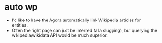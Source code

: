 # auto wp

- I'd like to have the Agora automatically link Wikipedia articles for entities.
- Often the right page can just be inferred (a la slugging), but querying the wikipedia/wikidata API would be much superior.

